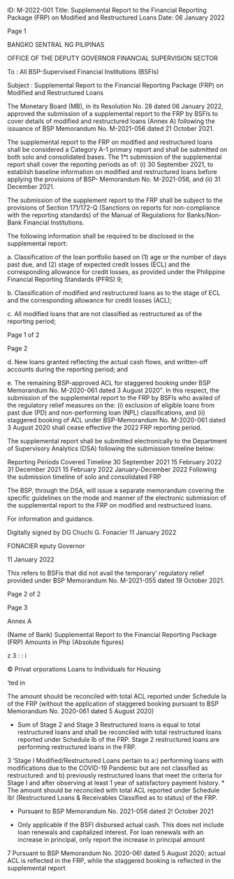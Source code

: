 ID: M-2022-001
Title: Supplemental Report to the Financial Reporting Package (FRP) on Modified and Restructured Loans
Date: 06 January 2022

Page 1

BANGKO SENTRAL NG PILIPINAS

OFFICE OF THE DEPUTY GOVERNOR FINANCIAL SUPERVISION SECTOR

To : All BSP-Supervised Financial Institutions (BSFIs)

Subject : Supplemental Report to the Financial Reporting Package (FRP) on Modified and Restructured Loans

The Monetary Board (MB), in its Resolution No. 28 dated 06 January 2022, approved the submission of a supplemental report to the FRP by BSFls to cover details of modified and restructured loans (Annex A) following the issuance of BSP Memorandum No. M-2021-056 dated 21 October 2021.

The supplemental report to the FRP on modified and restructured loans shall be considered a Category A-1 primary report and shall be submitted on both solo and consolidated bases. The 1*t submission of the supplemental report shall cover the reporting periods as of: (i) 30 September 2021, to establish baseline information on modified and restructured loans before applying the provisions of BSP- Memorandum No. M-2021-056, and (ii) 31 December 2021.

The submission of the supplement report to the FRP shall be subject to the provisions of Section 171/172-Q (Sanctions on reports for non-compliance with the reporting standards) of the Manual of Regulations for Banks/Non-Bank Financial Institutions.

The following information shall be required to be disclosed in the supplemental report:

a. Classification of the loan portfolio based on (1) age or the number of days past due, and (2) stage of expected credit losses (ECL) and the corresponding allowance for credit losses, as provided under the Philippine Financial Reporting Standards (PFRS) 9;

b. Classification of modified and restructured loans as to the stage of ECL and the corresponding allowance for credit losses (ACL);

c. All modified loans that are not classified as restructured as of the reporting period;

Page 1 of 2

Page 2

d. New loans granted reflecting the actual cash flows, and written-off accounts during the reporting period; and

e. The remaining BSP-approved ACL for staggered booking under BSP Memorandum No. M-2020-061 dated 3 August 2020". In this respect, the submission of the supplemental report to the FRP by BSFls who availed of the regulatory relief measures on the: (i) exclusion of eligible loans from past due (PD) and non-performing loan (NPL) classifications, and (ii) staggered booking of ACL under BSP-Memorandum No. M-2020-061 dated 3 August 2020 shall cease effective the 2022 FRP reporting period.

The supplemental report shall be submitted electronically to the Department of Supervisory Analytics (DSA) following the submission timeline below:

Reporting Periods Covered Timeline 30 September 2021 15 February 2022 31 December 2021 15 February 2022 January-December 2022 Following the submission timeline of solo and consolidated FRP

The BSP, through the DSA, will issue a separate memorandum covering the specific guidelines on the mode and manner of the electronic submission of the supplemental report to the FRP on modified and restructured loans.

For information and guidance.

Digitally signed by DG Chuchi G. Fonacier 11 January 2022

FONACIER eputy Governor

11 January 2022

This refers to BSFis that did not avail the temporary’ regulatory relief provided under BSP Memorandum No. M-2021-055 dated 19 October 2021.

Page 2 of 2

Page 3

Annex A

(Name of Bank) Supplemental Report to the Financial Reporting Package (FRP) Amounts in Php (Absolute figures)

z 3 : : i

© Privat orporations Loans to Individuals for Housing

‘ted in

The amount should be reconciled with total ACL reported under Schedule Ia of the FRP (without the application of staggered booking pursuant to BSP Memorandum No. 2020-061 dated 5 August 2020)

* Sum of Stage 2 and Stage 3 Restructured loans is equal to total restructured loans and shall be reconciled with total restructured loans reported under Schedule lb of the FRP. Stage 2 restructured loans are performing restructured loans in the FRP.

3 ‘Stage I Modified/Restructured Loans pertain to a:) performing loans with modifications due to the COVID-19 Pandemic but are not classified as restructured: and b) previously restructured loans that meet the criteria for Stage I and after observing at least 1 year of satisfactory payment history. * The amount should be reconciled with total ACL reported under Schedule Ib! (Restructured Loans & Receivables Classified as to status) of the FRP.

* Pursuant to BSP Memorandum No. 2021-056 dated 2! October 2021

* Only applicable if the BSFI disbursed actual cash. This does not include loan renewals and capitalized interest. For loan renewals with an increase in principal, only report the increase in principal amount

7 Pursuant to BSP Memorandum No. 2020-06! dated 5 August 2020; actual ACL is reflected in the FRP, while the staggered booking is reflected in the supplemental report